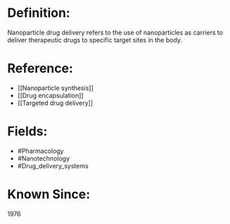 

# Definition:
Nanoparticle drug delivery refers to the use of nanoparticles as carriers to deliver therapeutic drugs to specific target sites in the body.

# Reference:
- [[Nanoparticle synthesis]]
- [[Drug encapsulation]]
- [[Targeted drug delivery]]

# Fields: 
- #Pharmacology
- #Nanotechnology
- #Drug_delivery_systems

# Known Since:
1976

